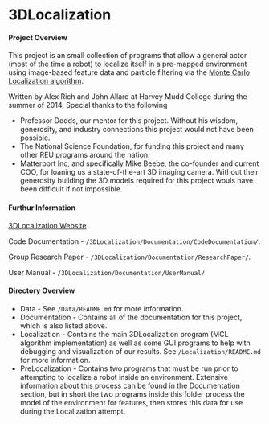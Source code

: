 3DLocalization
========================

#### Project Overview

This project is an small collection of programs that allow a general actor (most of the time a robot) to localize itself in a pre-mapped environment using image-based feature data and particle filtering via the [Monte Carlo Localization algorithm](en.wikipedia.org/wiki/Monte_Carlo_localization).

Written by Alex Rich and John Allard at Harvey Mudd College during the summer of 2014. Special thanks to the following
* Professor Dodds, our mentor for this project. Without his wisdom, generosity, and  industry connections this project would not have been possible.
* The National Science Foundation, for funding this project and many other REU programs around the nation.
* Matterport Inc, and specifically Mike Beebe, the co-founder and current COO, for loaning us a state-of-the-art 3D imaging camera. Without their generosity building the 3D models required for this project wouls have been difficult if not impossible.

#### Furthur Information

[3DLocalization Website](http://jhallard.github.io/3DLocalization/)

Code Documentation - `/3DLocalization/Documentation/CodeDocumentation/`.

Group Research Paper - `/3DLocalization/Documentation/ResearchPaper/`.

User Manual - `/3DLocalization/Documentation/UserManual/`

#### Directory Overview
* Data - See `/Data/README.md` for more information.
* Documentation - Contains all of the documentation for this project, which is also listed above.
* Localization - Contains the main 3DLocalization program (MCL algorithm implementation) as well as some GUI programs to help with debugging and visualization of our results. See `/Localization/README.md` for more information.
* PreLocalization - Contains two programs that must be run prior to attempting to localize a robot inside an environment. Extensive information about this process can be found in the Documentation section, but in short the two programs inside this folder process the model of the environment for features, then stores this data for use during the Localization attempt.